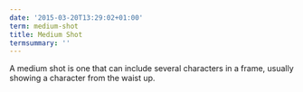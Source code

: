 ```yaml
---
date: '2015-03-20T13:29:02+01:00'
term: medium-shot
title: Medium Shot
termsummary: ''
---
```


A medium shot is one that can include several characters in a frame,
usually showing a character from the waist up.